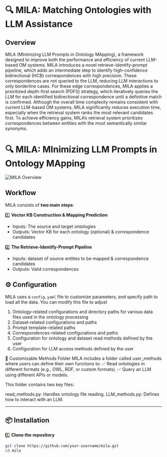 # 🔍 MILA: Matching Ontologies with LLM Assistance

## Overview
MILA (MInimizing LLM Prompts in Ontology MApping), a framework designed to improve both the performance and efficiency of current LLM-based OM systems. 
MILA introduces a novel retrieve-identify-prompt pipeline, which adds an intermediate step to identify high-confidence bidirectional (HCB) correspondences with high precision. 
These correspondences are not queried to the LLM, reducing LLM interactions to only borderline cases. 
For these edge correspondences, MILA applies a prioritized depth-first search (PDFS) strategy, which iteratively queries the LLM for each identified bidirectional correspondence until a definitive match is confirmed. 
Although the overall time complexity remains consistent with current LLM-based OM systems, MILA significantly reduces execution time, especially when the retrieval system ranks the most relevant candidates first. 
To achieve efficiency gains, MILA’s retrieval system prioritizes correspondences between entities with the most semantically similar synonyms. 

# 🔍 MILA: MInimizing LLM Prompts in Ontology MApping 

![MILA Overview](images/Figure_1.png) 

## Workflow
MILA consists of **two main steps**:

1️⃣ **Vector KB Construction & Mapping Prediction**  
   - Inputs: The source and target ontologies  
   - Outputs: Vector KB for each ontology (optional) & correspondence candidates  

2️⃣ **The Retrieve-Identify-Prompt Pipeline**  
   - Inputs: dataset of source entities to be mapped & correspondence candidates  
   - Outputs: Valid correspondences  


## ⚙️ Configuration

MILA uses a `config.yaml` file to customize parameters, and specify path to load all the data. 
You can modify this file to adjust
1) Ontology-related configurations and directory paths for various data files used in the ontology processing
2) Dataset-related configurations and paths
3) Prompt template-related paths
4) Correspondences-related configurations and paths
5) Configuration for ontology and dataset read methods defined by the user
6) Configuration for LLM access methods defined by the user

📂 Customizable Methods Folder
MILA includes a folder called user_methods where users can define their own functions to:
✅ Read ontologies in different formats (e.g., OWL, RDF, or custom formats).
✅ Query an LLM using different APIs or models.

This folder contains two key files:

read_methods.py: Handles ontology file reading.
LLM_methods.py: Defines how to interact with an LLM.


---

## 📦 Installation

1️⃣ **Clone the repository**  
```bash
git clone https://github.com/your-username/mila.git
cd mila
